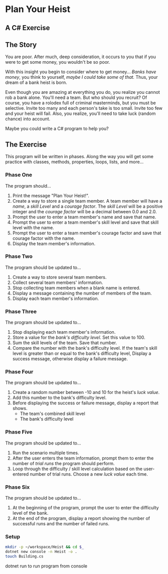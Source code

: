 # Plan Your Heist

## A C# Exercise

## The Story

You are poor. After much, deep consideration, it occurs to you that if you were to get some money, you wouldn't be so poor.

With this insight you begin to consider where to get money... _Banks have money_, you think to yourself, _maybe I could take some of that._ Thus, your dream of a bank heist is born.

Even though you are amazing at everything you do, you realize you cannot rob a bank alone. You'll need a team. But who should you recruit? Of course, you have a rolodex full of criminal masterminds, but you must be selective. Invite too many and each person's take is too small. Invite too few and your heist will fail. Also, you realize, you'll need to take luck (random chance) into account.

Maybe you could write a C# program to help you?

## The Exercise

This program will be written in phases. Along the way you will get some practice with classes, methods, properties, loops, lists, and more...

### Phase One

The program should...

1. Print the message "Plan Your Heist!".
1. Create a way to store a single team member. A team member will have a _name_, a  _skill Level_ and a _courage factor_. The _skill Level_ will be a positive integer and the _courage factor_ will be a decimal between 0.0 and 2.0.
1. Prompt the user to enter a team member's name and save that name.
1. Prompt the user to enter a team member's skill level and save that skill level with the name.
1. Prompt the user to enter a team member's courage factor and save that courage factor with the name.
1. Display the team member's information.

### Phase Two

The program should be updated to...

1. Create a way to store several team members.
1. Collect several team members' information.
1. Stop collecting team members when a blank name is entered.
1. Display a message containing the number of members of the team.
1. Display each team member's information.

### Phase Three

The program should be updated to...

1. Stop displaying each team member's information.
1. Store a value for the _bank's difficulty level_. Set this value to 100.
1. Sum the skill levels of the team. Save that number.
1. Compare the number with the bank's difficulty level. If the team's skill level is greater than or equal to the bank's difficulty level, Display a success message, otherwise display a failure message.

### Phase Four

The program should be updated to...

1. Create a random number between -10 and 10 for the heist's _luck value_.
1. Add this number to the bank's difficulty level.
1. Before displaying the success or failure message, display a report that shows.
    * The team's combined skill level
    * The bank's difficulty level

### Phase Five

The program should be updated to...

1. Run the scenario multiple times.
1. After the user enters the team information, prompt them to enter the number of _trial runs_ the program should perform.
1. Loop through the difficulty / skill level calculation based on the user-entered number of trial runs. Choose a new _luck value_ each time.

### Phase Six

The program should be updated to...

1. At the beginning of the program, prompt the user to enter the difficulty level of the bank.
1. At the end of the program, display a report showing the number of successful runs and the number of failed runs.

### Setup

```sh
mkdir -p ~/workspace/Heist && cd $_
dotnet new console -n Heist -o .
touch Building.cs
```

dotnet run to run program from console
